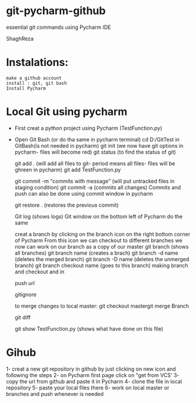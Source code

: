 # git-pycharm-github
essential git commands using Pycharm IDE


ShaghReza



# Instalations:
	make a github account
	install : git, git bash
	Install Pycharm




# Local Git using pycharm 
- First creat a python project using Pycharm (TestFunction.py)
- Open Git Bash (or do tha same in pycharm terminal)
  cd D:/GitTest in GitBash(is not needed in pycharm)
  git init (we now have git options in pycharm- files will become red)
  git status (to find the status of git)

  git add . (will add all files to git- period means all files- files will be ghreen in pycharm)
  git add TestFunction.py
  
  git commit -m "commits with message" (will put untracked files in staging condition)
  git commit -a (commits all changes)
  Commits and push can also be done using commit window in pycharm


  git restore . (restores the previous commit)
  
  Git log (shows logs)
  Git window on the bottom left of Pycharm do the same
  
  creat a branch by clicking on the branch icon on the right bottom corner of Pycharm
  From this icon we can checkout to different branches
  we now can work on our branch as a copy of our master
  git branch (shows all branches)
  git branch name (creates a brach)
  git branch -d name (deletes the merged branch)
  git branch -D name (deletes the unmerged branch)
  git branch checkout name (goes to this branch)
  making branch and checkout and in

  push url
  
  gitignore
  
  to merge changes to local master:
  git checkout mastergit merge Branch
  
  git diff
  
  git show TestFunction.py (shows what have done on this file)


# Gihub
1- creat a new git repository in github by just clicking on new icon and following the steps
2- on Pycharm first page click on "get from VCS'
3- copy the url from github and paste it in Pycharm
4- clone the file in local repository
5- paste your local files there
6- work on local master or branches and push whenever is needed
